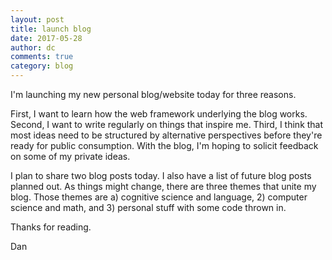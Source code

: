 ```yaml
---
layout: post
title: launch blog
date: 2017-05-28
author: dc
comments: true
category: blog
---
```


I'm launching my new personal blog/website today for three reasons.

First, I want to learn how the web framework underlying the blog works. Second, I want to write regularly on things that inspire me. Third, I think that most ideas need to be structured by alternative perspectives before they're ready for public consumption. With the blog, I'm hoping to solicit feedback on some of my private ideas.

I plan to share two blog posts today. I also have a list of future blog posts planned out. As things might change, there are three themes that unite my blog. Those themes are a) cognitive science and language, 2) computer science and math, and 3) personal stuff with some code thrown in.

Thanks for reading.

Dan
